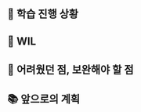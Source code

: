 ## 📌 학습 진행 상황 <!-- 이번주에 학습한 내용을 작성해주세요 --> 

## 🔗 WIL <!-- 2주 동안 학습하면서 기록한 것이 있다면 그 링크를 작성해주세요. --> 

## 🫠 어려웠던 점, 보완해야 할 점  <!-- 어려웠던 학습 내용이 있나요? --> 

## 📚 앞으로의 계획  <!-- 다음 주는 어떻게 학습할 계획인가요? --> 